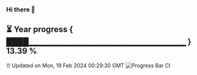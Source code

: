 ### Hi there 👋
⏳ Year progress { ████▁▁▁▁▁▁▁▁▁▁▁▁▁▁▁▁▁▁▁▁▁▁▁▁▁▁ } 13.39 %
---
⏰ Updated on Mon, 19 Feb 2024 00:29:30 GMT
![Progress Bar CI](https://github.com/Moyi321/Moyi321/workflows/Progress%20Bar%20CI/badge.svg)
